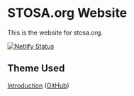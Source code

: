 # STOSA.org Website
This is the website for stosa.org.

[![Netlify Status](https://api.netlify.com/api/v1/badges/eec2cd13-3bbe-49c7-89c1-f22ffb3d31b1/deploy-status)](https://app.netlify.com/sites/stosa-org/deploys)

## Theme Used

[Introduction](https://themes.gohugo.io/hugo-theme-introduction/)
([GitHub](https://github.com/victoriadrake/hugo-theme-introduction))

